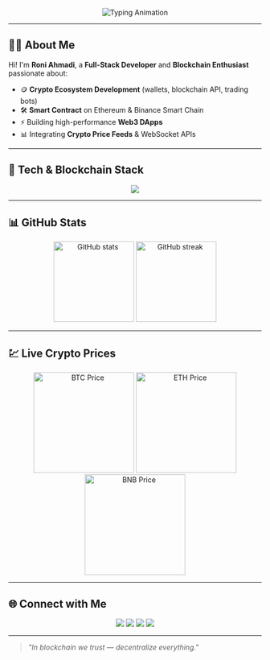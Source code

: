 <!-- Banner Animasi -->
<p align="center">
  <img src="https://readme-typing-svg.herokuapp.com?font=Orbitron&size=28&color=00FFD1&center=true&vCenter=true&width=700&lines=Blockchain+Developer;Crypto+Enthusiast;Full-Stack+Engineer;Smart+Contract+Architect;Open+Source+Contributor" alt="Typing Animation" />
</p>

---

## 👨‍💻 About Me  
Hi! I'm **Roni Ahmadi**, a **Full-Stack Developer** and **Blockchain Enthusiast** passionate about:  
- 🪙 **Crypto Ecosystem Development** (wallets, blockchain API, trading bots)  
- 🛠 **Smart Contract** on Ethereum & Binance Smart Chain  
- ⚡ Building high-performance **Web3 DApps**  
- 📊 Integrating **Crypto Price Feeds** & WebSocket APIs  

---

## 🚀 Tech & Blockchain Stack  
<p align="center">
  <img src="https://skillicons.dev/icons?i=javascript,typescript,python,php,react,nextjs,vue,nodejs,express,django,laravel,solidity,postgres,mysql,mongodb,docker,git,github,nginx&theme=light" />
</p>

---

## 📊 GitHub Stats  
<p align="center">
  <img src="https://github-readme-stats.vercel.app/api?username=roniahmadi&show_icons=true&theme=tokyonight" alt="GitHub stats" height="160"/>
  <img src="https://github-readme-streak-stats.herokuapp.com/?user=roniahmadi&theme=tokyonight" alt="GitHub streak" height="160"/>
</p>

---

## 💹 Live Crypto Prices  
<p align="center">
  <img src="https://cryptoprices.cc/bitcoin.svg" alt="BTC Price" width="200"/>
  <img src="https://cryptoprices.cc/ethereum.svg" alt="ETH Price" width="200"/>
  <img src="https://cryptoprices.cc/binancecoin.svg" alt="BNB Price" width="200"/>
</p>

---

## 🌐 Connect with Me  
<p align="center">
  <a href="https://linkedin.com/in/roniahmadi"><img src="https://img.shields.io/badge/LinkedIn-0A66C2?style=for-the-badge&logo=linkedin&logoColor=white"/></a>
  <a href="mailto:roni@example.com"><img src="https://img.shields.io/badge/Email-D14836?style=for-the-badge&logo=gmail&logoColor=white"/></a>
  <a href="https://twitter.com/roniahmadi"><img src="https://img.shields.io/badge/Twitter-1DA1F2?style=for-the-badge&logo=twitter&logoColor=white"/></a>
  <a href="https://roniahmadi.dev"><img src="https://img.shields.io/badge/Portfolio-000000?style=for-the-badge&logo=vercel&logoColor=white"/></a>
</p>

---

> _"In blockchain we trust — decentralize everything."_  

